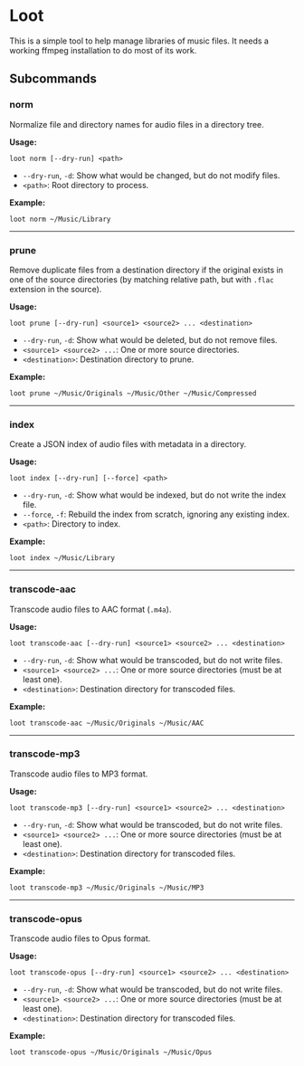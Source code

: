 # Loot

This is a simple tool to help manage libraries of music files. It needs a working ffmpeg installation to do
most of its work.

## Subcommands

### norm

Normalize file and directory names for audio files in a directory tree.

**Usage:**

```
loot norm [--dry-run] <path>
```

- `--dry-run`, `-d`: Show what would be changed, but do not modify files.
- `<path>`: Root directory to process.

**Example:**

```
loot norm ~/Music/Library
```

---

### prune

Remove duplicate files from a destination directory if the original exists in one of the source directories (by matching relative path, but with `.flac` extension in the source).

**Usage:**

```
loot prune [--dry-run] <source1> <source2> ... <destination>
```

- `--dry-run`, `-d`: Show what would be deleted, but do not remove files.
- `<source1> <source2> ...`: One or more source directories.
- `<destination>`: Destination directory to prune.

**Example:**

```
loot prune ~/Music/Originals ~/Music/Other ~/Music/Compressed
```

---

### index

Create a JSON index of audio files with metadata in a directory.

**Usage:**

```
loot index [--dry-run] [--force] <path>
```

- `--dry-run`, `-d`: Show what would be indexed, but do not write the index file.
- `--force`, `-f`: Rebuild the index from scratch, ignoring any existing index.
- `<path>`: Directory to index.

**Example:**

```
loot index ~/Music/Library
```

---

### transcode-aac

Transcode audio files to AAC format (`.m4a`).

**Usage:**

```
loot transcode-aac [--dry-run] <source1> <source2> ... <destination>
```

- `--dry-run`, `-d`: Show what would be transcoded, but do not write files.
- `<source1> <source2> ...`: One or more source directories (must be at least one).
- `<destination>`: Destination directory for transcoded files.

**Example:**

```
loot transcode-aac ~/Music/Originals ~/Music/AAC
```

---

### transcode-mp3

Transcode audio files to MP3 format.

**Usage:**

```
loot transcode-mp3 [--dry-run] <source1> <source2> ... <destination>
```

- `--dry-run`, `-d`: Show what would be transcoded, but do not write files.
- `<source1> <source2> ...`: One or more source directories (must be at least one).
- `<destination>`: Destination directory for transcoded files.

**Example:**

```
loot transcode-mp3 ~/Music/Originals ~/Music/MP3
```

---

### transcode-opus

Transcode audio files to Opus format.

**Usage:**

```
loot transcode-opus [--dry-run] <source1> <source2> ... <destination>
```

- `--dry-run`, `-d`: Show what would be transcoded, but do not write files.
- `<source1> <source2> ...`: One or more source directories (must be at least one).
- `<destination>`: Destination directory for transcoded files.

**Example:**

```
loot transcode-opus ~/Music/Originals ~/Music/Opus
```
